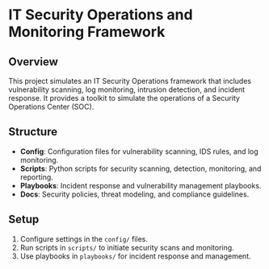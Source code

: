 
# IT Security Operations and Monitoring Framework

## Overview
This project simulates an IT Security Operations framework that includes vulnerability scanning, log monitoring, intrusion detection, and incident response. It provides a toolkit to simulate the operations of a Security Operations Center (SOC).

## Structure
- **Config**: Configuration files for vulnerability scanning, IDS rules, and log monitoring.
- **Scripts**: Python scripts for security scanning, detection, monitoring, and reporting.
- **Playbooks**: Incident response and vulnerability management playbooks.
- **Docs**: Security policies, threat modeling, and compliance guidelines.

## Setup
1. Configure settings in the `config/` files.
2. Run scripts in `scripts/` to initiate security scans and monitoring.
3. Use playbooks in `playbooks/` for incident response and management.
